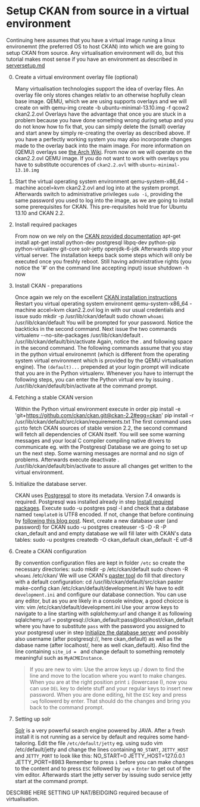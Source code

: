 # Setup CKAN from source in a virtual environment

Continuing here assumes that you have a virtual image runing a linux environemnt (the preferred OS to host CKAN) into which we are going to setup CKAN from source. Any virtualisation environment will do, but this tutorial makes most sense if you have an environment as described in [serversetup.md](./serversetup.md)

0. Create a virtual environment overlay file (optional)

	Many virtualisation technologies support the idea of overlay files. An overlay file only stores changes relativ to an otherwise hopfully clean base image. QEMU, which we are using supports overlays and we will create on with
    	qemu-img create -b ubuntu-minimal-13.10.img -f qcow2 ckan2.2.ovl
    Overlays have the advantage that once you are stuck in a problem because you have done something wrong during setup and you do not know how to fix that, you can simply delete the (small) overlay and start anew by simply re-creating the overlay as described above. If you have a perfectly working system you may also incorporate changes made to the overlay back into the maim image.
    For more information on (QEMU) overlays see [the Arch Wiki](https://wiki.archlinux.org/index.php/QEMU#Overlay_storage_images).
    From now on we will operate on the ckan2.2.ovl QEMU image. If you do not want to work with overlays you have to substitute occurences of `ckan2.2.ovl` with `ubuntu-minimal-13.10.img`

1. Start the virtual operating system environment
		qemu-system-x86_64 -machine accel=kvm ckan2.2.ovl
    and log into at the system prompt. Afterwards switch to administrative privileges `sudo -i`, providing the same password you used to log into the image, as we are going to install some prerequisites for CKAN. This pre-requisites hold true for Ubuntu 13.10 and CKAN 2.2.

    <a name="requirements" />
2. Install required packages

	From now on we rely on the [CKAN provided documentation](http://docs.ckan.org/en/latest/maintaining/installing/install-from-source.html#install-the-required-packages) 
    	apt-get install apt-get install python-dev postgresql libpq-dev python-pip python-virtualenv git-core solr-jetty openjdk-6-jdk
    Afterwards stop your virtual server. The installation keeps back some steps which will only be executed once you freshly reboot. Still having administrative rights (you notice the '#' on the command line accepting input) issue
    	shutdown -h now

3. Install CKAN - preparations

	Once again we rely on the excellent [CKAN installation instructions](http://docs.ckan.org/en/latest/maintaining/installing/install-from-source.html#install-ckan-into-a-python-virtual-environment)
    Restart you virtual operating system environemt
		qemu-system-x86_64 -machine accel=kvm ckan2.2.ovl
    log in with our usual credentials and issue
    	sudo mkdir -p /usr/lib/ckan/default
		sudo chown `whoami` /usr/lib/ckan/default
    You will be prompted for your password. Notice the backticks in the second command. Next issue the two commands
    	virtualenv --no-site-packages /usr/lib/ckan/default
        . /usr/lib/ckan/default/bin/activate
    Again, notice the . and following space in the second command. The following commands assume that you stay in the python virtual environemnt (which is different from the operating system virtual environment which is provided by the QEMU virtualisation engine). The `(default)...` prepended at your login prompt will indicate that you are in the Python virtualenv. Whenever you have to interrupt the following steps, you can enter the Python virtual env by issuing
    	. /usr/lib/ckan/default/bin/activate
    at the command prompt.

4. Fetching a stable CKAN version

	Within the Python virtual environment execute in order
    	pip install -e 'git+https://github.com/ckan/ckan.git@ckan-2.2#egg=ckan'
        pip install -r /usr/lib/ckan/default/src/ckan/requirements.txt
    The first command uses `git`to fetch CKAN sources of stable version 2.2, the second command will fetch all dependencies of CKAN itself. You will see some warning messages and your local C compiler compiling native drivers to communicate eg. with the Postgresql Database we are going to set up un the next step. Some warning messages are normal and no sign of problems. Afterwards execute
    	deactivate
		. /usr/lib/ckan/default/bin/activate
    to assure all changes get written to the virtual environment.

    <a name="dbinit" />
5. Initialize the database server.

	CKAN uses [Postgresql](http://www.postgresql.org/) to store its metadata. Version 7.4 onwards is required. Postgresql was installed already in step [Install required packages](#requirements). Execute
    	sudo -u postgres psql -l
    and check that a database named `template0` is UTF8 encoded. If not, change that before continuing by [following this blog post](https://secure.m2osw.com/postgresql_change_encoding). Next, create a new database user (and password) for CKAN
    	sudo -u postgres createuser -S -D -R -P ckan_default
    and and empty database we will fill later with CKAN's data tables:
    	sudo -u postgres createdb -O ckan_default ckan_default -E utf-8

6. Create a CKAN configuration

	By convention configuration files are kept in folder `/etc` so create the necessary directories:
    	sudo mkdir -p /etc/ckan/default
		sudo chown -R `whoami` /etc/ckan/
    We will use CKAN's [paster tool](http://docs.ckan.org/en/ckan-2.2/paster.html) do fill that directory with a default configuration:
    	cd /usr/lib/ckan/default/src/ckan
		paster make-config ckan /etc/ckan/default/development.ini
    We have to edit `development.ini` and configure our database connection. You can use any editor, but as you are likely in a console window, a good choicce is vim:
    	vim /etc/ckan/default/development.ini
    Use your arrow keys to navigate to a line starting with _sqlalchemy.url_ and change it as following
    	sqlalchemy.url = postgresql://ckan_default:pass@localhost/ckan_default
    where you have to substitute `pass` with the password you assigned to your postgresql user in step [Initialize the database server](#dbinit) and possibly also username (after postgresql://, here ckan_default) as well as the dabase name (after localhost/, here as well ckan_default). Also find the line containing `site_id = ` and change default to something remotely meaningful such as `MyACMEInstance`.
    > If you are new to vim: Use the arrow keys up / down to find the line and move to the location where you want to make changes. When you are at the right position print `i` (lowercase I), now you can use `DEL` key to delete stuff and your regular keys to insert new password. When you are done editing, hit the `ESC` key and press `:wq` followerd by enter. That should do the changes and bring you back to the command prompt.

7. Setting up solr

	[Solr](http://lucene.apache.org/solr/) is a very powerful search engine powered by JAVA. After a fresh install it is not running as a service by default and requires some hand-tailoring. Edit the file `/etc/default/jetty` eg. using
    	sudo vim /etc/default/jetty
    and change the lines containing `NO_START`, `JETTY_HOST` and `JETTY_PORT` to look like this:
    	NO_START=0
		JETTY_HOST=127.0.0.1
		JETTY_PORT=8983
    Remember to press `i` before you can make changes to the content and to press `ESC` followed by `:wq` + `Enter` to get out of the vim editor. Afterwards start the jetty server by issuing
    	sudo service jetty start
    at the command prompt.

DESCRIBE HERE SETTING UP NAT/BEIDGING required because of virtualisation.